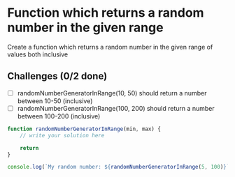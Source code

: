 # Function which returns a random number in the given range
Create a function which returns a random number in the given range of values both inclusive

## Challenges (0/2 done)
- [ ] randomNumberGeneratorInRange(10, 50) should return a number between 10-50 (inclusive)
- [ ] randomNumberGeneratorInRange(100, 200) should return a number between 100-200 (inclusive)

```js
function randomNumberGeneratorInRange(min, max) {
	// write your solution here

	return
}

console.log(`My random number: ${randomNumberGeneratorInRange(5, 100)}`)
```
